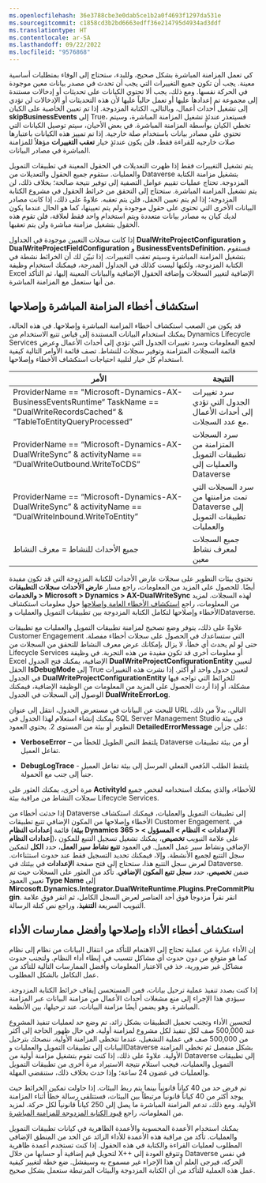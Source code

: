 ```yaml
---
ms.openlocfilehash: 36e3788cbe3e0dab5ce1b2a0f4693f1297da531e
ms.sourcegitcommit: c1858cd3b2bd6663edff36e214795d4934ad3ddf
ms.translationtype: HT
ms.contentlocale: ar-SA
ms.lasthandoff: 09/22/2022
ms.locfileid: "9576868"
---
```

كي تعمل المزامنة المباشرة بشكل صحيح، وللبدء، ستحتاج إلى الوفاء بمتطلبات أساسية معينة. يجب أن تكون جميع التغييرات التي يجب أن تحدث في مصدر بيانات معين موجودة في الحركة نفسها. ومع ذلك، يجب ألا تحتوي الكيانات على تحديثات أو إدخالات مستندة إلى مجموعة تم إعدادها عليها أو تعمل حالياً عليها لأن هذه التحديثات أو الإدخالات لن تؤدي إلى تشغيل أحداث أعمال، وبالتالي، الكتابة المزدوجة. إذا تم تعيين الخاصية على الكيان **skipBusinessEvents** إلى True، فسيتعذر عندئذٍ تشغيل المزامنة المباشرة، وسيتم تخطي الكيان بواسطة المزامنة المباشرة. في بعض الأحيان، سيتم توصيل الكيانات التي تحتوي على مصادر بيانات باستخدام صلة خارجية. إذا تم تمييز هذه الكيانات باعتبارها صلات خارجيه للقراءة فقط، فلن يكون عندئذٍ خيار **تعقب التغييرات** مؤهلاً للمزامنة المباشرة في مصادر البيانات.

يتم تشغيل التغييرات فقط إذا ظهرت التعديلات في الحقول المعينة في تطبيقات التمويل والعمليات. ستقوم جميع الحقول والتعديلات من Dataverse بتشغيل مزامنة الكتابة المزدوجة. تحتاج عمليات تقييم عوامل التصفية إلى توفير نتيجة صالحة؛ بخلاف ذلك، لن يتم تشغيل المزامنة المباشرة. ستحتاج إلى التحقق من خرائط الحقول في مشروع الكتابة المزدوجة؛ إذا لم يتم تعيين الحقل، فلن يتم تعقبه. علاوةً على ذلك، إذا كانت مصادر البيانات الأخرى التي تحتوي على حقول موجودة ولم يتم تعيينها، كما هو الحال عندما يكون لديك كيان به مصادر بيانات متعددة ويتم استخدام واحد فقط لعلاقة، فلن تقوم هذه الحقول بتشغيل مزامنة مباشرة ولن يتم تعقبها.

إذا كانت سجلات التعيين موجودة في الجداول **DualWriteProjectConfiguration** و **DualWriteProjectFieldConfiguration** و **BusinessEventsDefinition**، فستقوم بتشغيل المزامنة المباشرة وسيتم تعقب التغييرات. إذا تبيّن لك أن الخرائط نشطة في الكتابة المزدوجة، ولكنها ليست كذلك في الجداول المدرجة، فيمكنك استخدام وظيفة Excel الإضافية لتغيير السجلات وإضافة الحقول الإضافية والبيانات المعينة إليها، ثم التأكد من أنها ستعمل مع المزامنة المباشرة. 

## <a name="troubleshoot-live-sync"></a>استكشاف أخطاء المزامنة المباشرة وإصلاحها
قد يكون من الصعب استكشاف أخطاء المزامنة المباشرة وإصلاحها. في هذه الحالة، يمكنك استخدام البيانات المستندة إلى قياس تتبع الاستخدام من Dynamics Lifecycle Services لجمع المعلومات وسرد تغييرات الجدول التي تؤدي إلى أحداث الأعمال وعرض قائمة السجلات المتزامنة وتوفير سجلات للنشاط. تصف قائمة الأوامر التالية كيفية استخدام كل خيار لتلبية احتياجات استكشاف الأخطاء وإصلاحها.

|     الأمر    |     النتيجة    |
|---|---|
|     ProviderName == "Microsoft-Dynamics-AX-BusinessEventsRuntime“   TaskName == "DualWriteRecordsCached“ & “TableToEntityQueryProcessed”    |     سرد تغييرات الجدول التي تؤدي إلى أحداث الأعمال مع عدد السجلات.    |
|     ProviderName == “Microsoft-Dynamics-AX-DualWriteSync” &   activityName == “DualWriteOutbound.WriteToCDS”    |     سرد السجلات المتزامنة من تطبيقات التمويل والعمليات إلى   Dataverse    |
|     ProviderName == “Microsoft-Dynamics-AX-DualWriteSync” & activityName   == “DualWriteInbound.WriteToEntity”    |     سرد السجلات التي تمت مزامنتها من Dataverse إلى تطبيقات التمويل والعمليات    |
|     جميع الأحداث للنشاط = معرف النشاط    |     جميع السجلات لمعرف نشاط معين     |

تحتوي بيئات التطوير على سجلات عارض الأحداث للكتابة المزدوجة التي قد تكون مفيدة أيضًا. للحصول على المزيد من المعلومات، راجع مسار **عارض الأحداث** **سجلات التطبيقات والخدمات > Microsoft > Dynamics > AX-DualWriteSync** لهذه السجلات. لمزيد من المعلومات، راجع [استكشاف الأخطاء العامة وإصلاحها‬](/dynamics365/fin-ops-core/dev-itpro/data-entities/dual-write/dual-write-troubleshooting/?azure-portal=true) حول معلومات استكشاف الأخطاء وإصلاحها لتكامل الكتابة المزدوجة بين تطبيقات التمويل والعمليات وDataverse.

علاوةً على ذلك، يتوفر وضع تصحيح لمزامنة تطبيقات التمويل والعمليات مع تطبيقات Customer Engagement التي ستساعدك في الحصول على سجلات أخطاء مفصلة. حتى لو لم يحدث أي خطأ، لا يزال بإمكانك عرض معرف النشاط للتحقق من السجلات من Lifecycle Services أو معلومات أخرى قد تكون مفيدة من هذه التجربة. في وظيفة Excel الإضافية، يمكنك فتح الجدول **DualWriteProjectConfigurationEntity** لتعيين الحقل **IsDebugMode** إلى True لتعيين جدول واحد أو أكثر. إذا نشرت هذه التغييرات في الجدول **DualWriteProjectConfigurationEntity** للخرائط التي تواجه فيها مشكلة، أو إذا أردت الحصول على المزيد من المعلومات من الوظيفة الإضافية، فيمكنك الوصول إلى السجلات في الجدول **DualWriteErrorLog**. 

للبحث عن البيانات في مستعرض الجدول، انتقل إلى عنوان URL التالي. بدلاً من ذلك، يمكنك إنشاء استعلام لهذا الجدول في SQL Server Management Studio في بيئة التطوير أو بيئة من المستوى 2. يحتوي العمود **DetailedErrorMessage** على جزأين: 

- **VerboseError** – يلتقط النص الطويل للخطأ من Dataverse أو من بيئة تطبيقات تفاعل العميل.

- **DebugLogTrace** - يلتقط الطلب الدُفعي الفعلي المرسل إلى بيئة تفاعل العميل جنباً إلى جنب مع الحمولة. 

مرة أخرى، يمكنك العثور على **ActivityId** للأخطاء، والذي يمكنك استخدامه لفحص جميع سجلات النشاط من مراقبة بيئة Lifecycle Services.  

إذا حدثت أخطاء من Dataverse إلى تطبيقات التمويل والعمليات، فيمكنك استكشاف الأخطاء وإصلاحها من المكون الإضافي تتبع تطبيقات Customer Engagement. في قائمة **إعدادات النظام** (**بيئة Dynamics 365 > الإعدادات > النظام > المسؤول > إعدادات النظام**)، على علامة التبويب **تخصيص**، يمكنك تشغيل تسجيل التتبع للمكون الإضافي ونشاط سير عمل العميل. في العمود **تتبع نشاط سير العمل**، حدد **الكل** لتمكين سجل التتبع لجميع الأنشطة. وإلا، فيمكنك تحديد التسجيل فقط عند حدوث استثناءات. لعرض سجل التتبع هذا، ستحتاج إلى فتح صفحة **الإعدادات** في بيئتك في Dataverse. ضمن **تخصيص**، حدد **سجل تتبع المكون الإضافي**. تأكد من العثور على السجلات حيث تم تعيين العمود **Type Name** إلى **Mircosoft.Dynamics.Integrator.DualWriteRuntime.Plugins.PreCommitPlugin**. انقر نقراً مزدوجاً فوق أحد العناصر لعرض السجل الكامل، ثم انقر فوق علامة التبويب السريعة **التنفيذ**، وراجع نص كتلة الرسالة. 

## <a name="performance-troubleshooting-and-best-practices"></a>استكشاف أخطاء الأداء وإصلاحها وأفضل ممارسات الأداء

إن الأداء عبارة عن عملية تحتاج إلى الاهتمام للتأكد من انتقال البيانات من نظام إلى نظام كما هو متوقع من دون حدوث أي مشاكل تتسبب في إبطاء أداء النظام. ولتجنب حدوث مشاكل غير ضرورية، خذ في الاعتبار المعلومات وأفضل الممارسات التالية للتأكد من عمل التكامل بالشكل المطلوب.

إذا كنت بصدد تنفيذ عملية ترحيل بيانات، فمن المستحسن إيقاف خرائط الكتابة المزدوجة. سيؤدي هذا الإجراء إلى منع مشغلات أحداث الأعمال من مزامنة البيانات عبر المزامنة المباشرة. وهو يضمن أيضًا مزامنة البيانات، عند ترحيلها، بين الأنظمة. 

لتحسين الأداء وتجنب تحميل التطبيقات بشكل زائد، تم وضع حد لعمليات تنفيذ المشروع عند 500,000 صف لكل تنفيذ لكل مشروع لمزامنة أولية. في حال ظهور الحاجة إلى أكثر من 500,000 صف في عملية التشغيل، عندما تتخطى المزامنة الأولية، ننصحك بترحيل البيانات إلى تطبيقات التمويل والعمليات وDataverse بشكل منفصل ثم تخطي المزامنة الأولية. علاوةً على ذلك، إذا كنت تقوم بتشغيل مزامنة أولية من Dataverse إلى تطبيقات التمويل والعمليات، فيجب استلام نتيجة الاستيراد مرة أخرى من تطبيقات التمويل والعمليات في غضون 24 ساعة؛ وإذا حدث بخلاف ذلك، ستنقضي المهلة. 

تم فرض حد من 40 كياناً قانونياً بينما يتم ربط البيئات. إذا حاولت تمكين الخرائط حيث يوجد أكثر من 40 كياناً قانونياً مرتبطاً بين البيئات، فستتلقى رسالة خطأ أثناء المزامنة الأولية. ومع ذلك، تدعم المزامنة المباشرة ما يصل إلى 250 كياناً قانونياً لكل حركة. لمزيد من المعلومات، راجع [قيود الكتابة المزدوجة للمزامنة المباشرة‬](/dynamics365/fin-ops-core/dev-itpro/data-entities/dual-write/sync-limits#legal-entities/?azure-portal=true).

يمكنك استخدام الأعمدة المحسوبة والأعمدة الظاهرية في كيانات تطبيقات التمويل والعمليات. تأكد من مراقبة هذه الأعمدة للأداء الزائد عن الحد من المنطق الإضافي المطلوب لعمليات القراءة والكتابة في هذه الحقول. إذا كنت تستخدم أعمدة ظاهرية لتحويل قيم إضافية أو حسابها من خلال X++ وتتوقع العودة إلى Dataverse في نفس الحركة، فيرجى العلم أن هذا الإجراء غير مسموح به وسيفشل. ضع خطة لتغيير كيفية عمل هذه العملية للتأكد من أن الكتابة المزدوجة والبيئات المرتبطة ستعمل بشكل صحيح.

